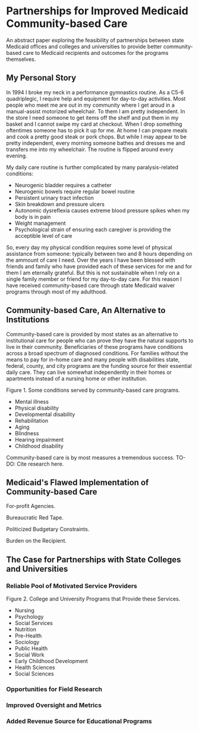 # Partnerships for Improved Medicaid Community-based Care

An abstract paper exploring the feasibility of partnerships between state Medicaid offices and colleges and universities to provide better community-based care to Medicaid recipients and outcomes for the programs themselves.

## My Personal Story

In 1994 I broke my neck in a performance gymnastics routine. As a C5-6 quadriplegic, I require help and equipment for day-to-day activities. Most people who meet me are out in my community where I get aroud in a manual-assist motorized wheelchair. To them I am pretty independent. In the store I need someone to get items off the shelf and put them in my basket and I cannot swipe my card at checkout. When I drop something oftentimes someone has to pick it up for me. At home I can prepare meals and cook a pretty good steak or pork chops. But while I may appear to be pretty independent, every morning someone bathes and dresses me and transfers me into my wheelchair. The routine is flipped around every evening.

My daily care routine is further complicated by many paralysis-related conditions:

* Neurogenic bladder requires a catheter
* Neurogenic bowels require regular bowel routine
* Persistent urinary tract infection
* Skin breakdown and pressure ulcers
* Autonomic dysreflexia causes extreme blood pressure spikes when my body is in pain
* Weight management
* Psychological strain of ensuring each caregiver is providing the acceptible level of care

So, every day my physical condition requires some level of physical assistance from someone: typically between two and 8 hours depending on the ammount of care I need. Over the years I have been blessed with friends and family who have provided each of these services for me and for them I am eternally grateful. But this is not sustainable when I rely on a single family member or friend for my day-to-day care. For this reason I have received community-based care through state Medicaid waiver programs through most of my adulthood.

## Community-based Care, An Alternative to Institutions

Community-based care is provided by most states as an alternative to institutional care for people who can prove they have the natural supports to live in their community. Beneficiaries of these programs have conditions across a broad spectrum of diagnosed conditions. For families without the means to pay for in-home care and many people with disabilities state, federal, county, and city programs are the funding source for their essential daily care. They can live somewhat independently in their homes or apartments instead of a nursing home or other institution.

Figure 1. Some conditions served by community-based care programs.

* Mental illness
* Physical disability
* Developmental disability
* Rehabilitation
* Aging
* Blindness
* Hearing impairment
* Childhood disability

Community-based care is by most measures a tremendous success. TO-DO: Cite research here.

## Medicaid's Flawed Implementation of Community-based Care

For-profit Agencies.

Bureaucratic Red Tape.

Politicized Budgetary Constraints.

Burden on the Recipient.

## The Case for Partnerships with State Colleges and Universities

### Reliable Pool of Motivated Service Providers

Figure 2. College and University Programs that Provide these Services.

* Nursing
* Psychology
* Social Services
* Nutrition
* Pre-Health
* Sociology
* Public Health
* Social Work
* Early Childhood Development
* Health Sciences
* Social Sciences

### Opportunities for Field Research

### Improved Oversight and Metrics

### Added Revenue Source for Educational Programs
